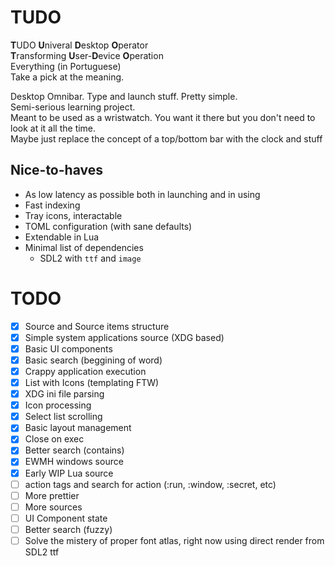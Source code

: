 # TUDO
**T**UDO **U**niveral **D**esktop **O**perator  
**T**ransforming **U**ser-**D**evice **O**peration  
Everything (in Portuguese)  
Take a pick at the meaning.  

Desktop Omnibar. Type and launch stuff. Pretty simple.  
Semi-serious learning project.  
Meant to be used as a wristwatch. You want it there but you don't need to look at it all the time.  
Maybe just replace the concept of a top/bottom bar with the clock and stuff  

## Nice-to-haves
- As low latency as possible both in launching and in using
- Fast indexing
- Tray icons, interactable
- TOML configuration (with sane defaults)
- Extendable in Lua
- Minimal list of dependencies
    - SDL2 with `ttf` and `image`

# TODO
- [X] Source and Source items structure  
- [X] Simple system applications source (XDG based)    
- [X] Basic UI components  
- [X] Basic search (beggining of word)  
- [X] Crappy application execution  
- [X] List with Icons (templating FTW)  
- [x] XDG ini file parsing  
- [x] Icon processing  
- [x] Select list scrolling
- [x] Basic layout management  
- [x] Close on exec
- [x] Better search (contains)
- [x] EWMH windows source 
- [x] Early WIP Lua source
- [ ] action tags and search for action (:run, :window, :secret, etc)
- [ ] More prettier  
- [ ] More sources
- [ ] UI Component state
- [ ] Better search (fuzzy)
- [ ] Solve the mistery of proper font atlas, right now using direct render from SDL2 ttf
